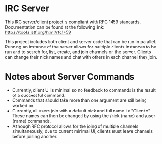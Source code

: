 # IRC Server

This IRC server/client project is compliant with RFC 1459 standards. Documentation can be found
at the following link: https://tools.ietf.org/html/rfc1459

This project includes both client and server code that can be run in parallel. Running an instance of the server allows for multiple clients instances to be run and to search for, list, create, and join channels on the server. Clients can change their nick names and chat with others in each channel they join.

# Notes about Server Commands

*  Currently, client UI is minimal so no feedback to commands is the result of a successful command.
*  Commands that should take more than one argument are still being worked on.
*  Currently, all users join with a default nick and full name i.e "Client x". These names can then be changed by using the /nick (name) and /user (name) commands.
*  Although RFC protocol allows for the joing of multiple channels simultaneously, due to current minimal UI, clients must leave channels before joining another.
